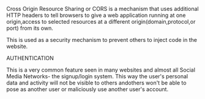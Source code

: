Cross Origin Resource Sharing or CORS is a mechanism that uses additional HTTP
headers to tell browsers to give a web application running at one origin,access
to selected resources at a different origin(domain,protocol,or port) from its own.

This is used as a security mechanism to prevent others to inject code in the website.

AUTHENTICATION

This is a very common feature seen in many websites and almost all Social Media Networks- the signup/login system. This way the user's personal data and activity
will not be visible to others andothers won't be able to pose as another user or
maliciously use another user's account.

